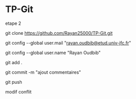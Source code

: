 # TP-Git

etape 2

git clone https://github.com/Rayan25000/TP-Git.git

git config --global user.mail "rayan.oudbib@etud.univ-jfc.fr"

git config --global user.name "Rayan Oudbib"

git add .

git commit -m "ajout commentaires"

git push

modif conflit

